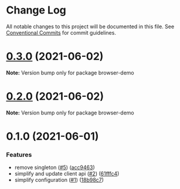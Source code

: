 # Change Log

All notable changes to this project will be documented in this file.
See [Conventional Commits](https://conventionalcommits.org) for commit guidelines.

# [0.3.0](https://github.com/amplitude/experiment-js-client/compare/v0.2.0...v0.3.0) (2021-06-02)

**Note:** Version bump only for package browser-demo





# [0.2.0](https://github.com/amplitude/experiment-js-client/compare/v0.1.0...v0.2.0) (2021-06-02)

**Note:** Version bump only for package browser-demo





# 0.1.0 (2021-06-01)


### Features

* remove singleton ([#5](https://github.com/amplitude/experiment-js-client/issues/5)) ([acc9463](https://github.com/amplitude/experiment-js-client/commit/acc94630566250749e6df417d4377cf3c042cc68))
* simplify and update client api ([#2](https://github.com/amplitude/experiment-js-client/issues/2)) ([61fffc4](https://github.com/amplitude/experiment-js-client/commit/61fffc44ef7c23ad6dbe9ad3d3a77d070b3d1845))
* simplify configuration ([#1](https://github.com/amplitude/experiment-js-client/issues/1)) ([18b98c7](https://github.com/amplitude/experiment-js-client/commit/18b98c78101683e14db751810daf9e1214ba2750))
